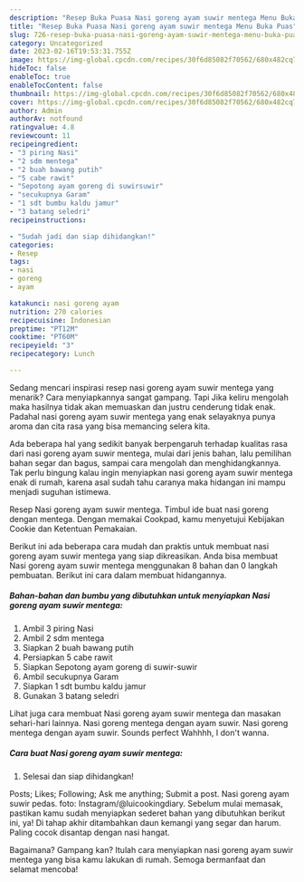 ```yaml
---
description: "Resep Buka Puasa Nasi goreng ayam suwir mentega Menu Buka Puas"
title: "Resep Buka Puasa Nasi goreng ayam suwir mentega Menu Buka Puas"
slug: 726-resep-buka-puasa-nasi-goreng-ayam-suwir-mentega-menu-buka-puas
category: Uncategorized
date: 2023-02-16T19:53:31.755Z
image: https://img-global.cpcdn.com/recipes/30f6d85082f70562/680x482cq70/nasi-goreng-ayam-suwir-mentega-foto-resep-utama.jpg
hideToc: false
enableToc: true
enableTocContent: false
thumbnail: https://img-global.cpcdn.com/recipes/30f6d85082f70562/680x482cq70/nasi-goreng-ayam-suwir-mentega-foto-resep-utama.jpg
cover: https://img-global.cpcdn.com/recipes/30f6d85082f70562/680x482cq70/nasi-goreng-ayam-suwir-mentega-foto-resep-utama.jpg
author: Admin
authorAv: notfound
ratingvalue: 4.8
reviewcount: 11
recipeingredient:
- "3 piring Nasi"
- "2 sdm mentega"
- "2 buah bawang putih"
- "5 cabe rawit"
- "Sepotong ayam goreng di suwirsuwir"
- "secukupnya Garam"
- "1 sdt bumbu kaldu jamur"
- "3 batang seledri"
recipeinstructions:

- "Sudah jadi dan siap dihidangkan!"
categories:
- Resep
tags:
- nasi
- goreng
- ayam

katakunci: nasi goreng ayam 
nutrition: 270 calories
recipecuisine: Indonesian
preptime: "PT12M"
cooktime: "PT60M"
recipeyield: "3"
recipecategory: Lunch

---
```



Sedang mencari inspirasi resep nasi goreng ayam suwir mentega yang menarik? Cara menyiapkannya sangat gampang. Tapi Jika keliru mengolah maka hasilnya tidak akan memuaskan dan justru cenderung tidak enak. Padahal nasi goreng ayam suwir mentega yang enak selayaknya punya aroma dan cita rasa yang bisa memancing selera kita.


Ada beberapa hal yang sedikit banyak berpengaruh terhadap kualitas rasa dari nasi goreng ayam suwir mentega, mulai dari jenis bahan, lalu pemilihan bahan segar dan bagus, sampai cara mengolah dan menghidangkannya. Tak perlu bingung kalau ingin menyiapkan nasi goreng ayam suwir mentega enak di rumah, karena asal sudah tahu caranya maka hidangan ini mampu menjadi suguhan istimewa.

Resep Nasi goreng ayam suwir mentega. Timbul ide buat nasi goreng dengan mentega. Dengan memakai Cookpad, kamu menyetujui Kebijakan Cookie dan Ketentuan Pemakaian.


Berikut ini ada beberapa cara mudah dan praktis untuk membuat nasi goreng ayam suwir mentega yang siap dikreasikan. Anda bisa membuat Nasi goreng ayam suwir mentega menggunakan 8 bahan dan 0 langkah pembuatan. Berikut ini cara dalam membuat hidangannya.

<!--inarticleads1-->

##### Bahan-bahan dan bumbu yang dibutuhkan untuk menyiapkan Nasi goreng ayam suwir mentega:

1. Ambil 3 piring Nasi
1. Ambil 2 sdm mentega
1. Siapkan 2 buah bawang putih
1. Persiapkan 5 cabe rawit
1. Siapkan Sepotong ayam goreng di suwir-suwir
1. Ambil secukupnya Garam
1. Siapkan 1 sdt bumbu kaldu jamur
1. Gunakan 3 batang seledri


Lihat juga cara membuat Nasi goreng ayam suwir mentega dan masakan sehari-hari lainnya. Nasi goreng mentega dengan ayam suwir. Nasi goreng mentega dengan ayam suwir. Sounds perfect Wahhhh, I don&#39;t wanna. 

<!--inarticleads2-->

##### Cara buat Nasi goreng ayam suwir mentega:


1. Selesai dan siap dihidangkan!

Posts; Likes; Following; Ask me anything; Submit a post. Nasi goreng ayam suwir pedas. foto: Instagram/@luicookingdiary. Sebelum mulai memasak, pastikan kamu sudah menyiapkan sederet bahan yang dibutuhkan berikut ini, ya! Di tahap akhir ditambahkan daun kemangi yang segar dan harum. Paling cocok disantap dengan nasi hangat. 

Bagaimana? Gampang kan? Itulah cara menyiapkan nasi goreng ayam suwir mentega yang bisa kamu lakukan di rumah. Semoga bermanfaat dan selamat mencoba!
